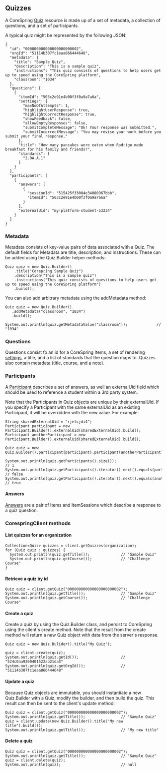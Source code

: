## Quizzes

A CoreSpring [Quiz](/src/main/java/org/corespring/resource/Quiz.java) resource is made up of a set of metadata, a
collection of questions, and a set of participants.

A typical quiz might be represented by the following JSON:

    {
      "id": "000000000000000000000002",
      "orgId": "51114b307fc1eaa866444648",
      "metadata": {
        "title": "Sample Quiz",
        "description": "This is a sample quiz",
        "instructions": "This quiz consists of questions to help users get up to speed using the CoreSpring platform",
        "classroom": "1034"
      },
      "questions": [
        {
          "itemId": "503c2e91e4b00f3f0a9a7a6a",
          "settings": {
            "maxNoOfAttempts": 1,
            "highlightUserResponse": true,
            "highlightCorrectResponse": true,
            "showFeedback": false,
            "allowEmptyResponses": false,
            "submitCompleteMessage": "Ok! Your response was submitted.",
            "submitIncorrectMessage": "You may revise your work before you submit your final response."
          },
          "title": "How many pancakes were eaten when Rodrigo made breakfast for his family and friends?",
          "standards": [
            "2.0A.A.1"
          ]
        }
      ],
      "participants": [
        {
          "answers": [
            {
              "sessionId": "515425f33004e34080967bbb",
              "itemId": "503c2e91e4b00f3f0a9a7a6a"
            }
          ],
          "externalUid": "my-platform-student-53234"
        }
      ]
    }

### Metadata

Metadata consists of key-value pairs of data associated with a Quiz. The default fields for Metadata are title,
description, and instructions. These can be added using the Quiz.Builder helper methods:

    Quiz quiz = new Quiz.Builder()
        .title("Corepring Sample Quiz")
        .description("This is a sample quiz")
        .instructions("This quiz consists of questions to help users get up to speed using the CoreSpring platform")
        .build();

You can also add arbitrary metadata using the addMetadata method:

    Quiz quiz = new Quiz.Builder()
       .addMetadata("classroom", "1034")
       .build();

    System.out.println(quiz.getMetadataValue("classroom"));             // "1034"


### Questions

Questions consist fo an id for a CoreSpring Items, a set of rendering [settings](/doc/resources/settings.md), a title,
and a list of standards that the question maps to. Quizzes also contain metadata (title, course, and a note).


### Participants

A [Participant](/src/main/java/org/corespring/resource/question/Participant.java) describes a set of answers, as well an
externalUid field which should be used to reference a student within a 3rd party system.

Note that the Participants in Quiz objects are unique by their externalUid. If you specify a Participant with the same
externalUid as an existing Participant, it will be overridden with the new value. For example:

    String sharedExternalUid = "rjelcjdi4";
    Participant participant = new Participant.Builder().externalUid(sharedExternalUid).build();
    Participant anotherParticipant = new Participant.Builder().externalUid(sharedExternalUid).build();

    Quiz quiz = new Quiz.Builder().participant(participant).participant(anotherParticipant).build();

    System.out.println(quiz.getParticipants().size());                                          // 1
    System.out.println(quiz.getParticipants().iterator().next().equals(participant);            // false
    System.out.println(quiz.getParticipants().iterator().next().equals(anotherParticipant);     // true


#### Answers

[Answers](/src/main/java/org/corespring/resource/question/Answer.java) are a pair of Items and
ItemSessions which describe a response to a quiz question.


### CorespringClient methods

#### List quizzes for an organization

    Collection<Quiz> quizzes = client.getQuizzes(organization);
    for (Quiz quiz : quizzes) {
      System.out.println(quiz.getTitle());              // "Sample Quiz"
      System.out.println(quiz.getCourse());             // "Challenge Course"
    }


#### Retrieve a quiz by id

    Quiz quiz = client.getQuiz("000000000000000000000002");
    System.out.println(quiz.getTitle());                // "Sample Quiz"
    System.out.println(quiz.getCourse());               // "Challenge Course"


#### Create a quiz

Create a quiz by using the Quiz.Builder class, and persist to CoreSpring using the cilent's create method. Note that the
result from the create method will return a new Quiz object with data from the server's response.

    Quiz quiz = new Quiz.Bulider().title("My Quiz");

    quiz = client.create(quiz);
    System.out.println(quiz.getId());                   // "524c0aa9300401522ab21da3"
    System.out.println(quiz.getOrgId());                // "51114b307fc1eaa866444648"


#### Update a quiz

Because Quiz objects are immutable, you should instantiate a new Quiz.Builder with a Quiz, modify the builder, and then
build the quiz. This result can then be sent to the client's update method:

    Quiz quiz = client.getQuiz("000000000000000000000002");
    System.out.println(quiz.getTitle());                // "Sample Quiz"
    quiz = client.update(new Quiz.Builder().title("My new title").build());
    System.out.println(quiz.getTitle());                // "My new title"


#### Delete a quiz

    Quiz quiz = client.getQuiz("000000000000000000000002");
    System.out.println(quiz.getTitle());                // "Sample Quiz"
    quiz = client.delete(quiz);
    System.out.println(quiz);                           // null